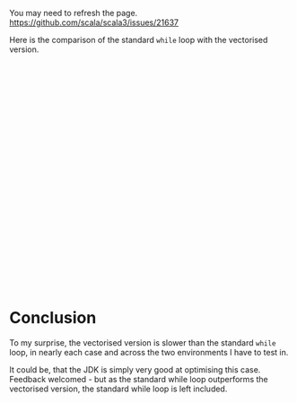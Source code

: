 
You may need to refresh the page.
https://github.com/scala/scala3/issues/21637

Here is the comparison of the standard `while` loop with the vectorised version.
<div id="vis" style="width: 50vw;height: 10vh"></div>

<script type="module">
  import vegaEmbed from "https://cdn.jsdelivr.net/npm/vega-embed@6/+esm?bundle-deps=true";
  var spec = "../../plots/addScalar.vg.json";
  vegaEmbed('#vis', spec).then(function(result) {
    // Access the Vega view instance (https://vega.github.io/vega/docs/api/view/) as result.view
  }).catch(console.error);
</script>

# Conclusion

To my surprise, the vectorised version is slower than the standard `while` loop, in nearly each case and across the two environments I have to test in.

It could be, that the JDK is simply very good at optimising this case. Feedback welcomed - but as the standard while loop outperforms the vectorised version, the standard while loop is left included.